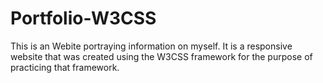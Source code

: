 # Portfolio-W3CSS
This is an Webite portraying information on myself. It is a responsive website that was created using the W3CSS framework for the purpose of practicing that framework.

